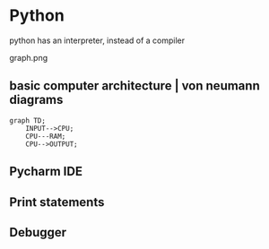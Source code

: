 # Python

python has an interpreter, instead of a compiler

graph.png

## basic computer architecture | von neumann diagrams

```mermaid
graph TD;
    INPUT-->CPU;
    CPU---RAM;
    CPU-->OUTPUT;
```

## Pycharm IDE

## Print statements

## Debugger